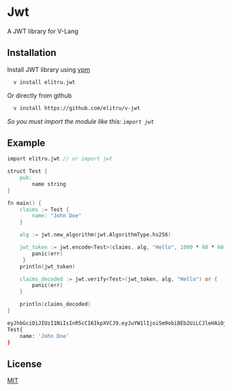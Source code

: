 
# Jwt

A JWT library for V-Lang


## Installation

Install JWT library using [vpm](https://vpm.vlang.io/packages/elitru.jwt)

```bash
  v install elitru.jwt
```

Or directly from github

```bash
  v install https://github.com/elitru/v-jwt
```
_So you must import the module like this: `import jwt`_
## Example

```v
import elitru.jwt // or import jwt

struct Test {
	pub:
		name string
}

fn main() {
	claims := Test {
		name: "John Doe"
	}

	alg := jwt.new_algorithm(jwt.AlgorithmType.hs256)

	jwt_token := jwt.encode<Test>(claims, alg, "Hello", 1000 * 60 * 60) or { 
		panic(err)
	 }
	println(jwt_token)

	claims_decoded := jwt.verify<Test>(jwt_token, alg, "Hello") or {
		panic(err)
	}

	println(claims_decoded)
}
```

```bash
eyJhbGciOiJIUzI1NiIsInR5cCI6IkpXVCJ9.eyJuYW1lIjoiSm9obiBEb2UiLCJleHAiOjE3MDY3OTg3NDN9.Cj1KkZs5pv1OIGUnqMEBnrnhL_RiN5YCUHmAHHjG0Og
Test{
    name: 'John Doe'
}
```

## License

[MIT](https://choosealicense.com/licenses/mit/)

